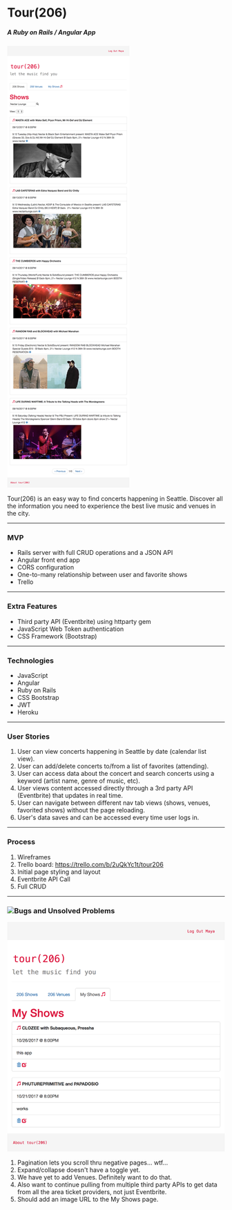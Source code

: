 # Tour(206)
##### A Ruby on Rails / Angular App

![App Screenshot](public/Tour206_Screenshot.png)

Tour(206) is an easy way to find concerts happening in Seattle. Discover all the information you need to experience the best live music and venues in the city.

---

### MVP

* Rails server with full CRUD operations and a JSON API
* Angular front end app
* CORS configuration
* One-to-many relationship between user and favorite shows
* Trello

---

### Extra Features

* Third party API (Eventbrite) using httparty gem
* JavaScript Web Token authentication
* CSS Framework (Bootstrap)

---

### Technologies

* JavaScript
* Angular
* Ruby on Rails
* CSS Bootstrap
* JWT
* Heroku

---

### User Stories

1. User can view concerts happening in Seattle by date (calendar list view).
3. User can add/delete concerts to/from a list of favorites (attending).
4. User can access data about the concert and search concerts using a keyword (artist name, genre of music, etc).
5. User views content accessed directly through a 3rd party API (Eventbrite) that updates in real time.
6. User can navigate between different nav tab views (shows, venues, favorited shows) without the page reloading.
7. User's data saves and can be accessed every time user logs in. 

---

### Process

1. Wireframes
1. Trello board: https://trello.com/b/2uQkYc1t/tour206
1. Initial page styling and layout
1. Eventbrite API Call
1. Full CRUD

---

### ![Bugs and Unsolved Problems](https://www.youtube.com/watch?v=m4wK0lo0xps)

![My Shows Screenshot](public/myshows-screenshot.png)

1. Pagination lets you scroll thru negative pages... wtf...
1. Expand/collapse doesn't have a toggle yet.
1. We have yet to add Venues. Definitely want to do that.
1. Also want to continue pulling from multiple third party APIs to get data from all the area ticket providers, not just Eventbrite.
1. Should add an image URL to the My Shows page.
